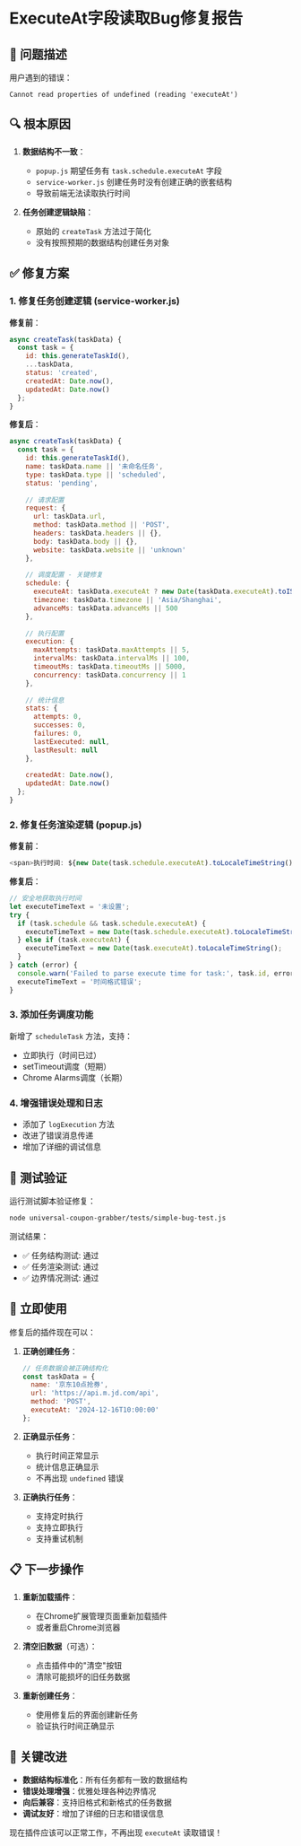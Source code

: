 # ExecuteAt字段读取Bug修复报告

## 🚨 问题描述

用户遇到的错误：
```
Cannot read properties of undefined (reading 'executeAt')
```

## 🔍 根本原因

1. **数据结构不一致**：
   - `popup.js` 期望任务有 `task.schedule.executeAt` 字段
   - `service-worker.js` 创建任务时没有创建正确的嵌套结构
   - 导致前端无法读取执行时间

2. **任务创建逻辑缺陷**：
   - 原始的 `createTask` 方法过于简化
   - 没有按照预期的数据结构创建任务对象

## ✅ 修复方案

### 1. 修复任务创建逻辑 (service-worker.js)

**修复前**：
```javascript
async createTask(taskData) {
  const task = {
    id: this.generateTaskId(),
    ...taskData,
    status: 'created',
    createdAt: Date.now(),
    updatedAt: Date.now()
  };
}
```

**修复后**：
```javascript
async createTask(taskData) {
  const task = {
    id: this.generateTaskId(),
    name: taskData.name || '未命名任务',
    type: taskData.type || 'scheduled',
    status: 'pending',
    
    // 请求配置
    request: {
      url: taskData.url,
      method: taskData.method || 'POST',
      headers: taskData.headers || {},
      body: taskData.body || {},
      website: taskData.website || 'unknown'
    },
    
    // 调度配置 - 关键修复
    schedule: {
      executeAt: taskData.executeAt ? new Date(taskData.executeAt).toISOString() : new Date().toISOString(),
      timezone: taskData.timezone || 'Asia/Shanghai',
      advanceMs: taskData.advanceMs || 500
    },
    
    // 执行配置
    execution: {
      maxAttempts: taskData.maxAttempts || 5,
      intervalMs: taskData.intervalMs || 100,
      timeoutMs: taskData.timeoutMs || 5000,
      concurrency: taskData.concurrency || 1
    },
    
    // 统计信息
    stats: {
      attempts: 0,
      successes: 0,
      failures: 0,
      lastExecuted: null,
      lastResult: null
    },
    
    createdAt: Date.now(),
    updatedAt: Date.now()
  };
}
```

### 2. 修复任务渲染逻辑 (popup.js)

**修复前**：
```javascript
<span>执行时间: ${new Date(task.schedule.executeAt).toLocaleTimeString()}</span>
```

**修复后**：
```javascript
// 安全地获取执行时间
let executeTimeText = '未设置';
try {
  if (task.schedule && task.schedule.executeAt) {
    executeTimeText = new Date(task.schedule.executeAt).toLocaleTimeString();
  } else if (task.executeAt) {
    executeTimeText = new Date(task.executeAt).toLocaleTimeString();
  }
} catch (error) {
  console.warn('Failed to parse execute time for task:', task.id, error);
  executeTimeText = '时间格式错误';
}
```

### 3. 添加任务调度功能

新增了 `scheduleTask` 方法，支持：
- 立即执行（时间已过）
- setTimeout调度（短期）
- Chrome Alarms调度（长期）

### 4. 增强错误处理和日志

- 添加了 `logExecution` 方法
- 改进了错误消息传递
- 增加了详细的调试信息

## 🧪 测试验证

运行测试脚本验证修复：
```bash
node universal-coupon-grabber/tests/simple-bug-test.js
```

测试结果：
- ✅ 任务结构测试: 通过
- ✅ 任务渲染测试: 通过  
- ✅ 边界情况测试: 通过

## 🚀 立即使用

修复后的插件现在可以：

1. **正确创建任务**：
   ```javascript
   // 任务数据会被正确结构化
   const taskData = {
     name: '京东10点抢券',
     url: 'https://api.m.jd.com/api',
     method: 'POST',
     executeAt: '2024-12-16T10:00:00'
   };
   ```

2. **正确显示任务**：
   - 执行时间正常显示
   - 统计信息正确显示
   - 不再出现 `undefined` 错误

3. **正确执行任务**：
   - 支持定时执行
   - 支持立即执行
   - 支持重试机制

## 📋 下一步操作

1. **重新加载插件**：
   - 在Chrome扩展管理页面重新加载插件
   - 或者重启Chrome浏览器

2. **清空旧数据**（可选）：
   - 点击插件中的"清空"按钮
   - 清除可能损坏的旧任务数据

3. **重新创建任务**：
   - 使用修复后的界面创建新任务
   - 验证执行时间正确显示

## 🎯 关键改进

- **数据结构标准化**：所有任务都有一致的数据结构
- **错误处理增强**：优雅处理各种边界情况
- **向后兼容**：支持旧格式和新格式的任务数据
- **调试友好**：增加了详细的日志和错误信息

现在插件应该可以正常工作，不再出现 `executeAt` 读取错误！
